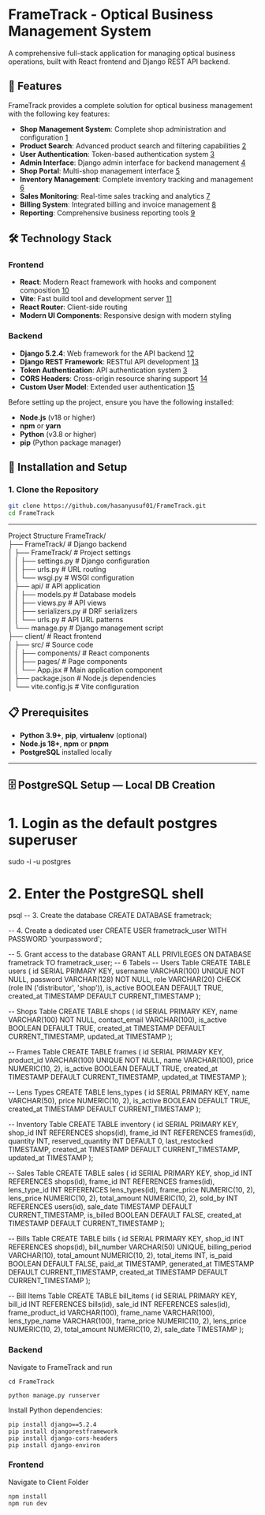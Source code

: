 # FrameTrack - Optical Business Management System  
  
A comprehensive full-stack application for managing optical business operations, built with React frontend and Django REST API backend.  
  
## 🚀 Features  
  
FrameTrack provides a complete solution for optical business management with the following key features:  
  
- **Shop Management System**: Complete shop administration and configuration [1](#1-0)   
- **Product Search**: Advanced product search and filtering capabilities [2](#1-1)   
- **User Authentication**: Token-based authentication system [3](#1-2)   
- **Admin Interface**: Django admin interface for backend management [4](#1-3)   
- **Shop Portal**: Multi-shop management interface [5](#1-4)   
- **Inventory Management**: Complete inventory tracking and management [6](#1-5)   
- **Sales Monitoring**: Real-time sales tracking and analytics [7](#1-6)   
- **Billing System**: Integrated billing and invoice management [8](#1-7)   
- **Reporting**: Comprehensive business reporting tools [9](#1-8)   
  
## 🛠️ Technology Stack  
  
### Frontend  
- **React**: Modern React framework with hooks and component composition [10](#1-9)   
- **Vite**: Fast build tool and development server [11](#1-10)   
- **React Router**: Client-side routing  
- **Modern UI Components**: Responsive design with modern styling  
  
### Backend  
- **Django 5.2.4**: Web framework for the API backend [12](#1-11)   
- **Django REST Framework**: RESTful API development [13](#1-12)   
- **Token Authentication**: API authentication system [3](#1-2)   
- **CORS Headers**: Cross-origin resource sharing support [14](#1-13)   
- **Custom User Model**: Extended user authentication [15](#1-14)   
  
  
Before setting up the project, ensure you have the following installed:  
  
- **Node.js** (v18 or higher)  
- **npm** or **yarn**  
- **Python** (v3.8 or higher)  
- **pip** (Python package manager)  
  
## 🚀 Installation and Setup  
  
### 1. Clone the Repository  
  
```bash  
git clone https://github.com/hasanyusuf01/FrameTrack.git  
cd FrameTrack
```
---

Project Structure
FrameTrack/  
├── FrameTrack/                 # Django backend  
│   ├── FrameTrack/            # Project settings  
│   │   ├── settings.py        # Django configuration  
│   │   ├── urls.py           # URL routing  
│   │   └── wsgi.py           # WSGI configuration  
│   ├── api/                   # API application  
│   │   ├── models.py         # Database models  
│   │   ├── views.py          # API views  
│   │   ├── serializers.py    # DRF serializers  
│   │   └── urls.py           # API URL patterns  
│   └── manage.py             # Django management script  
├── client/                    # React frontend  
│   ├── src/                  # Source code  
│   │   ├── components/       # React components  
│   │   ├── pages/           # Page components  
│   │   └── App.jsx          # Main application component  
│   ├── package.json         # Node.js dependencies  
│   └── vite.config.js       # Vite configuration  



## 📋 Prerequisites

- **Python 3.9+**, **pip**, **virtualenv** (optional)  
- **Node.js 18+**, **npm** or **pnpm**  
- **PostgreSQL** installed locally  

---

## 🗄️ PostgreSQL Setup — Local DB Creation

# 1. Login as the default postgres superuser
sudo -i -u postgres

# 2. Enter the PostgreSQL shell
psql
-- 3. Create the database
CREATE DATABASE frametrack;

-- 4. Create a dedicated user
CREATE USER frametrack_user WITH PASSWORD 'yourpassword';

-- 5. Grant access to the database
GRANT ALL PRIVILEGES ON DATABASE frametrack TO frametrack_user;
-- 6 Tabels
-- Users Table
CREATE TABLE users (
    id SERIAL PRIMARY KEY,
    username VARCHAR(100) UNIQUE NOT NULL,
    password VARCHAR(128) NOT NULL,
    role VARCHAR(20) CHECK (role IN ('distributor', 'shop')),
    is_active BOOLEAN DEFAULT TRUE,
    created_at TIMESTAMP DEFAULT CURRENT_TIMESTAMP
);

-- Shops Table
CREATE TABLE shops (
    id SERIAL PRIMARY KEY,
    name VARCHAR(100) NOT NULL,
    contact_email VARCHAR(100),
    is_active BOOLEAN DEFAULT TRUE,
    created_at TIMESTAMP DEFAULT CURRENT_TIMESTAMP,
    updated_at TIMESTAMP
);

-- Frames Table
CREATE TABLE frames (
    id SERIAL PRIMARY KEY,
    product_id VARCHAR(100) UNIQUE NOT NULL,
    name VARCHAR(100),
    price NUMERIC(10, 2),
    is_active BOOLEAN DEFAULT TRUE,
    created_at TIMESTAMP DEFAULT CURRENT_TIMESTAMP,
    updated_at TIMESTAMP
);

-- Lens Types
CREATE TABLE lens_types (
    id SERIAL PRIMARY KEY,
    name VARCHAR(50),
    price NUMERIC(10, 2),
    is_active BOOLEAN DEFAULT TRUE,
    created_at TIMESTAMP DEFAULT CURRENT_TIMESTAMP
);

-- Inventory Table
CREATE TABLE inventory (
    id SERIAL PRIMARY KEY,
    shop_id INT REFERENCES shops(id),
    frame_id INT REFERENCES frames(id),
    quantity INT,
    reserved_quantity INT DEFAULT 0,
    last_restocked TIMESTAMP,
    created_at TIMESTAMP DEFAULT CURRENT_TIMESTAMP,
    updated_at TIMESTAMP
);

-- Sales Table
CREATE TABLE sales (
    id SERIAL PRIMARY KEY,
    shop_id INT REFERENCES shops(id),
    frame_id INT REFERENCES frames(id),
    lens_type_id INT REFERENCES lens_types(id),
    frame_price NUMERIC(10, 2),
    lens_price NUMERIC(10, 2),
    total_amount NUMERIC(10, 2),
    sold_by INT REFERENCES users(id),
    sale_date TIMESTAMP DEFAULT CURRENT_TIMESTAMP,
    is_billed BOOLEAN DEFAULT FALSE,
    created_at TIMESTAMP DEFAULT CURRENT_TIMESTAMP
);

-- Bills Table
CREATE TABLE bills (
    id SERIAL PRIMARY KEY,
    shop_id INT REFERENCES shops(id),
    bill_number VARCHAR(50) UNIQUE,
    billing_period VARCHAR(10),
    total_amount NUMERIC(10, 2),
    total_items INT,
    is_paid BOOLEAN DEFAULT FALSE,
    paid_at TIMESTAMP,
    generated_at TIMESTAMP DEFAULT CURRENT_TIMESTAMP,
    created_at TIMESTAMP DEFAULT CURRENT_TIMESTAMP
);

-- Bill Items Table
CREATE TABLE bill_items (
    id SERIAL PRIMARY KEY,
    bill_id INT REFERENCES bills(id),
    sale_id INT REFERENCES sales(id),
    frame_product_id VARCHAR(100),
    frame_name VARCHAR(100),
    lens_type_name VARCHAR(100),
    frame_price NUMERIC(10, 2),
    lens_price NUMERIC(10, 2),
    total_amount NUMERIC(10, 2),
    sale_date TIMESTAMP
);



### Backend
Navigate to FrameTrack and run

```
cd FrameTrack
 
python manage.py runserver
 ```
Install Python dependencies:
```
pip install django==5.2.4  
pip install djangorestframework  
pip install django-cors-headers  
pip install django-environ
```

### Frontend
Navigate to Client Folder 
```
npm install
npm run dev
```

